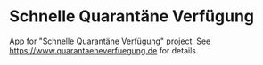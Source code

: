 # Schnelle Quarantäne Verfügung

App for "Schnelle Quarantäne Verfügung" project.
See https://www.quarantaeneverfuegung.de for details.
